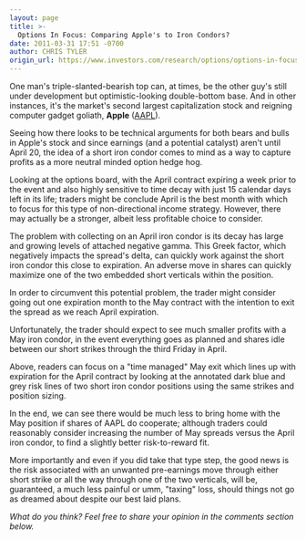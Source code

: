 ```yaml
---
layout: page
title: >-
  Options In Focus: Comparing Apple's to Iron Condors?
date: 2011-03-31 17:51 -0700
author: CHRIS TYLER
origin_url: https://www.investors.com/research/options/options-in-focus-comparing-apples-to-iron-condors/
---
```






One man's triple-slanted-bearish top can, at times, be the other guy's still under development but optimistic-looking double-bottom base. And in other instances, it's the market's second largest capitalization stock and reigning computer gadget goliath, **Apple** ([AAPL](https://research.investors.com/quote.aspx?symbol=AAPL)).

  

Seeing how there looks to be technical arguments for both bears and bulls in Apple's stock and since earnings (and a potential catalyst) aren't until April 20, the idea of a short iron condor comes to mind as a way to capture profits as a more neutral minded option hedge hog.

  

Looking at the options board, with the April contract expiring a week prior to the event and also highly sensitive to time decay with just 15 calendar days left in its life; traders might be conclude April is the best month with which to focus for this type of non-directional income strategy. However, there may actually be a stronger, albeit less profitable choice to consider. 

  

The problem with collecting on an April iron condor is its decay has large and growing levels of attached negative gamma. This Greek factor, which negatively impacts the spread's delta, can quickly work against the short iron condor this close to expiration. An adverse move in shares can quickly maximize one of the two embedded short verticals within the position. 

  

In order to circumvent this potential problem, the trader might consider going out one expiration month to the May contract with the intention to exit the spread as we reach April expiration. 

  

  

Unfortunately, the trader should expect to see much smaller profits with a May iron condor, in the event everything goes as planned and shares idle between our short strikes through the third Friday in April. 

  

Above, readers can focus on a "time managed" May exit which lines up with expiration for the April contract by looking at the annotated dark blue and grey risk lines of two short iron condor positions using the same strikes and position sizing. 

  

In the end, we can see there would be much less to bring home with the May position if shares of AAPL do cooperate; although traders could reasonably consider increasing the number of May spreads versus the April iron condor, to find a slightly better risk-to-reward fit. 

  

More importantly and even if you did take that type step, the good news is the risk associated with an unwanted pre-earnings move through either short strike or all the way through one of the two verticals, will be, guaranteed, a much less painful or umm, "taxing" loss, should things not go as dreamed about despite our best laid plans.

  

*What do you think? Feel free to share your opinion in the comments section below.*




